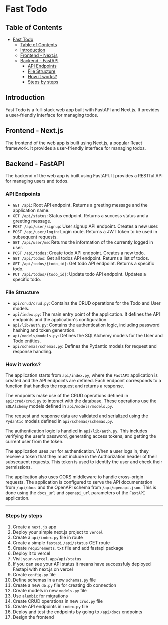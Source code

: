 # Fast Todo

## Table of Contents

- [Fast Todo](#fast-todo)
  - [Table of Contents](#table-of-contents)
  - [Introduction](#introduction)
  - [Frontend - Next.js](#frontend---nextjs)
  - [Backend - FastAPI](#backend---fastapi)
    - [API Endpoints](#api-endpoints)
    - [File Structure](#file-structure)
    - [How it works?](#how-it-works)
    - [Steps by steps](#steps-by-steps)

## Introduction

Fast Todo is a full-stack web app built with FastAPI and Next.js. It provides a user-friendly interface for managing todos.

## Frontend - Next.js

The frontend of the web app is built using Next.js, a popular React framework. It provides a user-friendly interface for managing todos.

## Backend - FastAPI

The backend of the web app is built using FastAPI. It provides a RESTful API for managing users and todos.

### API Endpoints

- `GET /api`: Root API endpoint. Returns a greeting message and the application name.
- `GET /api/status`: Status endpoint. Returns a success status and a greeting message.
- `POST /api/user/signup`: User signup API endpoint. Creates a new user.
- `POST /api/user/login`: Login route. Returns a JWT token to be used in subsequent requests.
- `GET /api/user/me`: Returns the information of the currently logged in user.
- `POST /api/todos`: Create todo API endpoint. Creates a new todo.
- `GET /api/todos`: Get all todos API endpoint. Returns a list of todos.
- `GET /api/todos/{todo_id}`: Get todo API endpoint. Returns a specific todo.
- `PUT /api/todos/{todo_id}`: Update todo API endpoint. Updates a specific todo.

### File Structure

- `api/crud/crud.py`: Contains the CRUD operations for the Todo and User models.
- `api/index.py`: The main entry point of the application. It defines the API endpoints and the application's configuration.
- `api/lib/auth.py`: Contains the authentication logic, including password hashing and token generation.
- `api/models/models.py`: Defines the SQLAlchemy models for the User and Todo entities.
- `api/schemas/schemas.py`: Defines the Pydantic models for request and response handling.

### How it works?

The application starts from `api/index.py`, where the `FastAPI` application is created and the API endpoints are defined. Each endpoint corresponds to a function that handles the request and returns a response.

The endpoints make use of the CRUD operations defined in `api/crud/crud.py` to interact with the database. These operations use the `SQLAlchemy` models defined in `api/models/models.py`.

The request and response data are validated and serialized using the `Pydantic` models defined in `api/schemas/schemas.py`.

The authentication logic is handled in `api/lib/auth.py`. This includes verifying the user's password, generating access tokens, and getting the current user from the token.

The application uses `JWT` for authentication. When a user logs in, they receive a token that they must include in the Authorization header of their subsequent requests. This token is used to identify the user and check their permissions.

The application also uses CORS middleware to handle cross-origin requests. The application is configured to serve the API documentation from `/api/docs` and the OpenAPI schema from `/api/openapi.json`. This is done using the `docs_url` and `openapi_url` parameters of the `FastAPI` application.

---

### Steps by steps

1. Create a `next.js` app
2. Deploy your simple next.js project to `vercel`
3. Create a `api/index.py` file in route
4. Create a simple `fastapi` `/api/status` GET route
5. Create `requirements.txt` file and add fastapi package
6. Deploy it to vercel
7. Visit `your-vercel.app/api/status`
8. If you can see your API status it means have successfuly deployed Fastapi with next.js on vercel
9. Create `config.py` file
10. Define schemas in a new `schemas.py` file
11. Create a new `db.py` file for creating db connection
12. Create models in new `models.py` file
13. Use `alembic` for migrations
14. Create CRUD operations in new `crud.py` file
15. Create API endpoints in `index.py` file
16. Deploy and test the endpoints by going to `/api/docs` endpoints
17. Design the frontend
